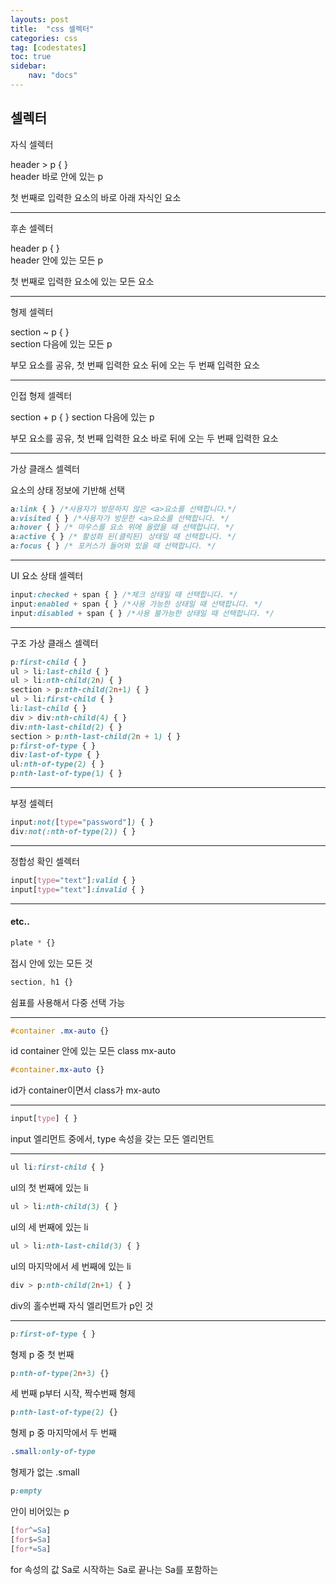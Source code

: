 ```yaml
---
layouts: post
title:  "css 셀렉터"
categories: css
tag: [codestates]
toc: true
sidebar:
    nav: "docs"
---
```


## 셀렉터


자식 셀렉터

header > p { } <br/>
header 바로 안에 있는 p

첫 번째로 입력한 요소의 바로 아래 자식인 요소

---

후손 셀렉터

header p { } <br/>
header 안에 있는 모든 p

첫 번째로 입력한 요소에 있는 모든 요소

---

형제 셀렉터

section ~ p { } <br/>
section 다음에 있는 모든 p

부모 요소를 공유, 첫 번째 입력한 요소 뒤에 오는 두 번째 입력한 요소

---

인접 형제 셀렉터

section + p { }
section 다음에 있는 p

부모 요소를 공유, 첫 번째 입력한 요소 바로 뒤에 오는 두 번째 입력한 요소

---

가상 클래스 셀렉터

요소의 상태 정보에 기반해 선택
```css
a:link { } /*사용자가 방문하지 않은 <a>요소를 선택합니다.*/
a:visited { } /*사용자가 방문한 <a>요소를 선택합니다. */
a:hover { } /* 마우스를 요소 위에 올렸을 때 선택합니다. */
a:active { } /* 활성화 된(클릭된) 상태일 때 선택합니다. */
a:focus { } /* 포커스가 들어와 있을 때 선택합니다. */
```

---

UI 요소 상태 셀렉터
```css
input:checked + span { } /*체크 상태일 때 선택합니다. */
input:enabled + span { } /*사용 가능한 상태일 때 선택합니다. */
input:disabled + span { } /*사용 불가능한 상태일 때 선택합니다. */
```

---

구조 가상 클래스 셀렉터
```css
p:first-child { }
ul > li:last-child { }
ul > li:nth-child(2n) { }
section > p:nth-child(2n+1) { }
ul > li:first-child { }
li:last-child { }
div > div:nth-child(4) { }
div:nth-last-child(2) { }
section > p:nth-last-child(2n + 1) { }
p:first-of-type { }
div:last-of-type { }
ul:nth-of-type(2) { }
p:nth-last-of-type(1) { }
```

---

부정 셀렉터
```css
input:not([type="password"]) { }
div:not(:nth-of-type(2)) { }
```

---

정합성 확인 셀렉터
```css
input[type="text"]:valid { }
input[type="text"]:invalid { }
```

---

#### etc..

```css
plate * {}
```
접시 안에 있는 모든 것

```css
section, h1 {}
```
쉼표를 사용해서 다중 선택 가능

---

```css
#container .mx-auto {}
```
id container 안에 있는 모든 class mx-auto

```css
#container.mx-auto {}
```
id가 container이면서 class가 mx-auto

---

```css
input[type] { }
```
input 엘리먼트 중에서, type 속성을 갖는 모든 엘리먼트

---

```css
ul li:first-child { }
```
ul의 첫 번째에 있는 li

```css
ul > li:nth-child(3) { }
```
ul의 세 번째에 있는 li

```css
ul > li:nth-last-child(3) { }
```
ul의 마지막에서 세 번째에 있는 li

```css
div > p:nth-child(2n+1) { }
```
div의 홀수번째 자식 엘리먼트가 p인 것

---

```css
p:first-of-type { }
```
형제 p 중 첫 번째

```css
p:nth-of-type(2n+3) {}
```
세 번째 p부터 시작, 짝수번째 형제

```css
p:nth-last-of-type(2) {}
```
형제 p 중 마지막에서 두 번째

```css
.small:only-of-type
```
형제가 없는 .small

```css
p:empty
```
안이 비어있는 p

```css
[for^=Sa]
[for$=Sa]
[for*=Sa]
```
for 속성의 값 Sa로 시작하는
Sa로 끝나는
Sa를 포함하는